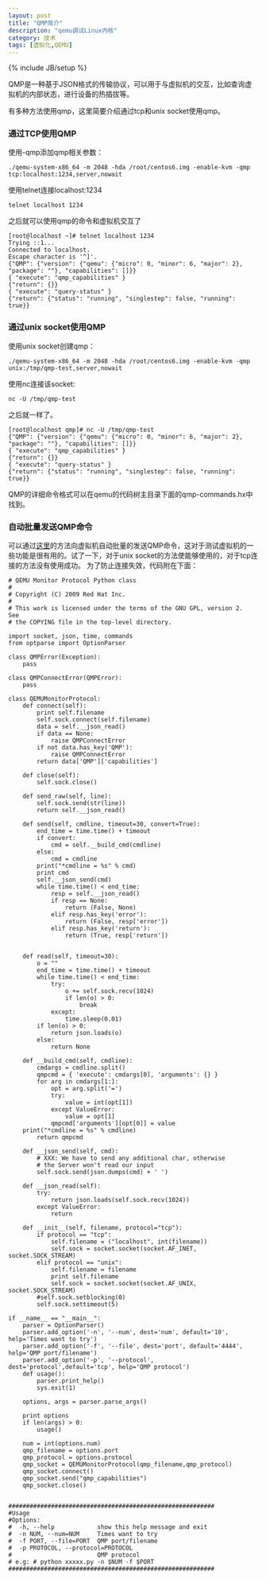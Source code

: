 ```yaml
---
layout: post
title: "QMP简介"
description: "qemu调试Linux内核"
category: 技术
tags: [虚拟化,QEMU]
---
```

{% include JB/setup %}


QMP是一种基于JSON格式的传输协议，可以用于与虚拟机的交互，比如查询虚拟机的内部状态，进行设备的热插拔等。

有多种方法使用qmp，这里简要介绍通过tcp和unix socket使用qmp。


<h3>通过TCP使用QMP</h3>

使用-qmp添加qmp相关参数：

	./qemu-system-x86_64 -m 2048 -hda /root/centos6.img -enable-kvm -qmp tcp:localhost:1234,server,nowait

使用telnet连接localhost:1234

	telnet localhost 1234

之后就可以使用qmp的命令和虚拟机交互了

	[root@localhost ~]# telnet localhost 1234
	Trying ::1...
	Connected to localhost.
	Escape character is '^]'.
	{"QMP": {"version": {"qemu": {"micro": 0, "minor": 6, "major": 2}, "package": ""}, "capabilities": []}}
	{ "execute": "qmp_capabilities" }
	{"return": {}}
	{ "execute": "query-status" }
	{"return": {"status": "running", "singlestep": false, "running": true}}

<h3>通过unix socket使用QMP</h3>

使用unix socket创建qmp：

	./qemu-system-x86_64 -m 2048 -hda /root/centos6.img -enable-kvm -qmp unix:/tmp/qmp-test,server,nowait

使用nc连接该socket:

	nc -U /tmp/qmp-test

之后就一样了。

	[root@localhost qmp]# nc -U /tmp/qmp-test
	{"QMP": {"version": {"qemu": {"micro": 0, "minor": 6, "major": 2}, "package": ""}, "capabilities": []}}
	{ "execute": "qmp_capabilities" }
	{"return": {}}
	{ "execute": "query-status" }
	{"return": {"status": "running", "singlestep": false, "running": true}}


QMP的详细命令格式可以在qemu的代码树主目录下面的qmp-commands.hx中找到。

<h3>自动批量发送QMP命令</h3>

可以通过[这里](https://gist.github.com/sibiaoluo/9798832)的方法向虚拟机自动批量的发送QMP命令，这对于测试虚拟机的一些功能是很有用的。试了一下，对于unix socket的方法使能够使用的，对于tcp连接的方法没有使用成功。
为了防止连接失效，代码附在下面：

	# QEMU Monitor Protocol Python class
	#
	# Copyright (C) 2009 Red Hat Inc.
	#
	# This work is licensed under the terms of the GNU GPL, version 2.  See
	# the COPYING file in the top-level directory.
	
	import socket, json, time, commands
	from optparse import OptionParser
	
	class QMPError(Exception):
	    pass
	
	class QMPConnectError(QMPError):
	    pass
	
	class QEMUMonitorProtocol:
	    def connect(self):
	        print self.filename
	        self.sock.connect(self.filename)
	        data = self.__json_read()
	        if data == None:
	            raise QMPConnectError
	        if not data.has_key('QMP'):
	            raise QMPConnectError
	        return data['QMP']['capabilities']
	
	    def close(self):
	        self.sock.close()
	
	    def send_raw(self, line):
	        self.sock.send(str(line))
	        return self.__json_read()
	
	    def send(self, cmdline, timeout=30, convert=True):
	        end_time = time.time() + timeout
	        if convert:
	            cmd = self.__build_cmd(cmdline)
	        else:
	            cmd = cmdline
		    print("*cmdline = %s" % cmd)
	        print cmd
	        self.__json_send(cmd)
	        while time.time() < end_time:
	            resp = self.__json_read()
	            if resp == None:
	                return (False, None)
	            elif resp.has_key('error'):
	                return (False, resp['error'])
	            elif resp.has_key('return'):
	                return (True, resp['return'])
	
	
	    def read(self, timeout=30):
	        o = ""
	        end_time = time.time() + timeout
	        while time.time() < end_time:
	            try:
	                o += self.sock.recv(1024)
	                if len(o) > 0:
	                    break
	            except:
	                time.sleep(0.01)
	        if len(o) > 0:
	            return json.loads(o)
	        else:
	            return None
	
	    def __build_cmd(self, cmdline):
	        cmdargs = cmdline.split()
	        qmpcmd = { 'execute': cmdargs[0], 'arguments': {} }
	        for arg in cmdargs[1:]:
	            opt = arg.split('=')
	            try:
	                value = int(opt[1])
	            except ValueError:
	                value = opt[1]
	            qmpcmd['arguments'][opt[0]] = value
		print("*cmdline = %s" % cmdline)
	        return qmpcmd
	
	    def __json_send(self, cmd):
	        # XXX: We have to send any additional char, otherwise
	        # the Server won't read our input
	        self.sock.send(json.dumps(cmd) + ' ')
	
	    def __json_read(self):
	        try:
	            return json.loads(self.sock.recv(1024))
	        except ValueError:
	            return
	
	    def __init__(self, filename, protocol="tcp"):
	        if protocol == "tcp":
	            self.filename = ("localhost", int(filename))
	            self.sock = socket.socket(socket.AF_INET, socket.SOCK_STREAM)
	        elif protocol == "unix":
	            self.filename = filename
	            print self.filename
	            self.sock = socket.socket(socket.AF_UNIX, socket.SOCK_STREAM)
	        #self.sock.setblocking(0)
	        self.sock.settimeout(5)
	
	if __name__ == "__main__":
	    parser = OptionParser()
	    parser.add_option('-n', '--num', dest='num', default='10', help='Times want to try')
	    parser.add_option('-f', '--file', dest='port', default='4444', help='QMP port/filename')
	    parser.add_option('-p', '--protocol', dest='protocol',default='tcp', help='QMP protocol')
	    def usage():
	        parser.print_help()
	        sys.exit(1)
	
	    options, args = parser.parse_args()
	
	    print options
	    if len(args) > 0:
	        usage()
	
	    num = int(options.num)
	    qmp_filename = options.port
	    qmp_protocol = options.protocol
	    qmp_socket = QEMUMonitorProtocol(qmp_filename,qmp_protocol)
	    qmp_socket.connect()
	    qmp_socket.send("qmp_capabilities")
	    qmp_socket.close()
	
	
	##########################################################
	#Usage
	#Options:
	#  -h, --help            show this help message and exit
	#  -n NUM, --num=NUM     Times want to try
	#  -f PORT, --file=PORT  QMP port/filename
	#  -p PROTOCOL, --protocol=PROTOCOL
	#                        QMP protocol
	# e.g: # python xxxxx.py -n $NUM -f $PORT
	##########################################################
	
	
